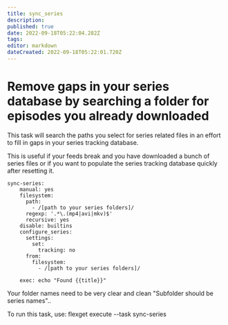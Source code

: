 ```yaml
---
title: sync_series
description: 
published: true
date: 2022-09-18T05:22:04.282Z
tags: 
editor: markdown
dateCreated: 2022-09-18T05:22:01.720Z
---
```


# Remove gaps in your series database by searching a folder for episodes you already downloaded

This task will search the paths you select for series related files in an effort to fill in gaps in your series tracking database.

This is useful if your feeds break and you have downloaded a bunch of series files or if you want to populate the series tracking database quickly after resetting it.

```
sync-series:
    manual: yes
    filesystem:
      path:
        - /[path to your series folders]/
      regexp: '.*\.(mp4|avi|mkv)$'
      recursive: yes
    disable: builtins
    configure_series:
      settings:
        set:
          tracking: no
      from:
        filesystem:
          - /[path to your series folders]/

    exec: echo "Found {{title}}"
```

Your folder names need to be very clear and clean "Subfolder should be series names".. 

To run this task, use: flexget execute --task sync-series
